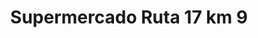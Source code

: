 ---
title: "Supermercado Ruta 17 km 9"
url: /eldorado/supermercado-ruta-17-km-9/
shop: Supermarkt
---